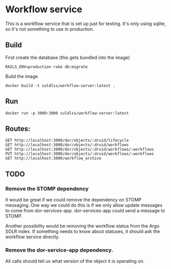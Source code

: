 # Workflow service

This is a workflow service that is set up just for testing. It's only using sqlite,
so it's not something to use in production.

## Build
First create the database (this gets bundled into the image)
```
RAILS_ENV=production rake db:migrate
```
Build the image
```
docker build -t suldlss/workflow-server:latest .
```

## Run
```
docker run -p 3000:3000 suldlss/workflow-server:latest
```

## Routes:
```
GET http://localhost:3000/dor/objects/:druid/lifecycle
GET http://localhost:3000/dor/objects/:druid/workflows
GET http://localhost:3000/dor/objects/:druid/workflows/:workflows
PUT http://localhost:3000/dor/objects/:druid/workflows/:workflows
GET http://localhost:3000/workflow_archive
```


## TODO

### Remove the STOMP dependency
It would be great if we could remove the dependency on STOMP messaging.
One way we could do this is if we only allow update messages to come from dor-services-app.
dor-services-app could send a message to STOMP.

Another possibility would be removing the workflow status from the Argo SOLR index.
If something needs to know about statuses, it should ask the workflow service directly.

### Remove the dor-service-app dependency.
All calls should tell us what version of the object it is operating on.
